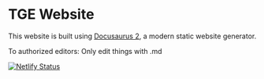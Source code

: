 # TGE Website

This website is built using [Docusaurus 2](https://docusaurus.io/), a modern static website generator.

To authorized editors:
Only edit things with .md

<a href="https://app.netlify.com/sites/tgecodeconduct/deploys"><img src="https://api.netlify.com/api/v1/badges/9e1ff559-4405-4ebe-8718-5e21c0774bc8/deploy-status" alt="Netlify Status"></a>
